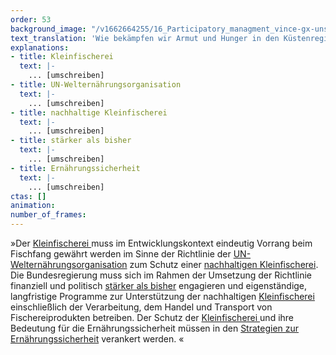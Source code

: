 ```yaml
---
order: 53
background_image: "/v1662664255/16_Participatory_managment_vince-gx-unsplash_xoairb_fkengg.jpg#4cd4ff"
text_translation: 'Wie bekämpfen wir Armut und Hunger in den Küstenregionen dieser Welt? a) indem wir betonen, dass lokale Fischer:innen und ihre Lebensgrundlagen geschützt werden müssten b) indem wir lokale Fischer:innen und ihre Lebensgrundlage schützen'
explanations:
- title: Kleinfischerei
  text: |-
    ... [umschreiben]
- title: UN-Welternährungsorganisation
  text: |-
    ... [umschreiben]
- title: nachhaltige Kleinfischerei
  text: |-
    ... [umschreiben]
- title: stärker als bisher
  text: |-
    ... [umschreiben]
- title: Ernährungssicherheit
  text: |-
    ... [umschreiben]
ctas: []
animation:
number_of_frames:
---
```

»Der [Kleinfischerei ](# "Kleinfischerei")muss im Entwicklungskontext eindeutig Vorrang beim Fischfang gewährt werden im Sinne der Richtlinie der [UN-Welternährungsorganisation](# "UN-Welternährungsorganisation") zum Schutz einer [nachhaltigen Kleinfischerei](# "nachhaltige Kleinfischerei"). Die Bundesregierung muss sich im Rahmen der Umsetzung der Richtlinie finanziell und politisch [stärker als bisher](# "stärker als bisher") engagieren und eigenständige, langfristige Programme zur Unterstützung der nachhaltigen [Kleinfischerei ](# "Kleinfischerei")einschließlich der Verarbeitung, dem Handel und Transport von Fischereiprodukten betreiben. Der Schutz der [Kleinfischerei ](# "Kleinfischerei")und ihre Bedeutung für die Ernährungssicherheit müssen in den [Strategien zur Ernährungssicherheit](# "Ernährungssicherheit") verankert werden. «